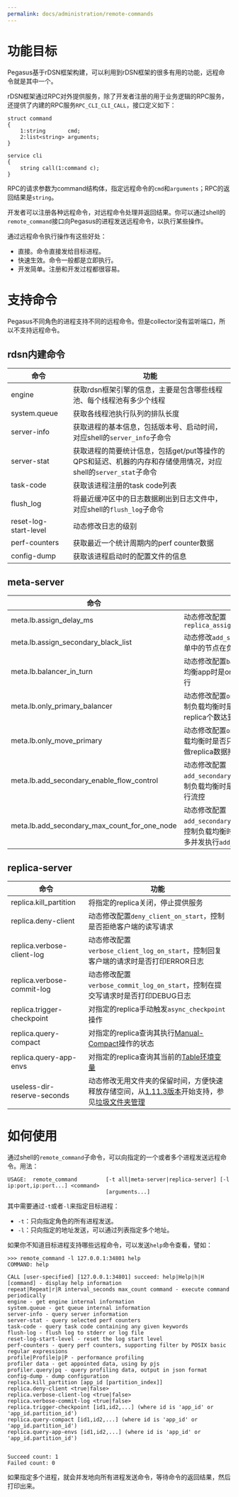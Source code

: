 ```yaml
---
permalink: docs/administration/remote-commands
---
```


# 功能目标

Pegasus基于rDSN框架构建，可以利用到rDSN框架的很多有用的功能，远程命令就是其中一个。

rDSN框架通过RPC对外提供服务，除了开发者注册的用于业务逻辑的RPC服务，还提供了内建的RPC服务`RPC_CLI_CLI_CALL`，接口定义如下：
```idl
struct command
{
    1:string       cmd;
    2:list<string> arguments;
}

service cli
{
    string call(1:command c);
}
```
RPC的请求参数为command结构体，指定远程命令的`cmd`和`arguments`；RPC的返回结果是`string`。

开发者可以注册各种远程命令，对远程命令处理并返回结果。你可以通过shell的`remote_command`接口向Pegasus的进程发送远程命令，以执行某些操作。

通过远程命令执行操作有这些好处：
* 直接。命令直接发给目标进程。
* 快速生效。命令一般都是立即执行。
* 开发简单。注册和开发过程都很容易。

# 支持命令

Pegasus不同角色的进程支持不同的远程命令。但是collector没有监听端口，所以不支持远程命令。

## rdsn内建命令

| 命令 | 功能 
| ----- | ---- | 
| engine | 获取rdsn框架引擎的信息，主要是包含哪些线程池、每个线程池有多少个线程
| system.queue | 获取各线程池执行队列的排队长度
| server-info | 获取进程的基本信息，包括版本号、启动时间，对应shell的`server_info`子命令
| server-stat | 获取进程的简要统计信息，包括get/put等操作的QPS和延迟、机器的内存和存储使用情况，对应shell的`server_stat`子命令
| task-code | 获取该进程注册的task code列表
| flush_log | 将最近缓冲区中的日志数据刷出到日志文件中，对应shell的`flush_log`子命令
| reset-log-start-level | 动态修改日志的级别
| perf-counters | 获取最近一个统计周期内的perf counter数据
| config-dump | 获取该进程启动时的配置文件的信息

## meta-server

| 命令 | 功能 
| ----- | ---- | 
| meta.lb.assign_delay_ms | 动态修改配置`replica_assign_delay_ms_for_dropouts`
| meta.lb.assign_secondary_black_list | 动态修改`add_secondary`操作的黑名单，名单中的节点在负载均衡中不再分派replica
| meta.lb.balancer_in_turn | 动态修改配置`balancer_in_turn`，控制负载均衡app时是one-by-one执行还是并行执行
| meta.lb.only_primary_balancer | 动态修改配置`only_primary_balancer`，控制负载均衡时是否只要求各机器的primary replica个数达到平衡
| meta.lb.only_move_primary | 动态修改配置`only_move_primary`，控制负载均衡时是否只做primary replica迁移，不做replica数据拷贝
| meta.lb.add_secondary_enable_flow_control | 动态修改配置`add_secondary_enable_flow_control`，控制负载均衡时是否对`add_secondary`操作进行流控
| meta.lb.add_secondary_max_count_for_one_node | 动态修改配置`add_secondary_max_count_for_one_node`，控制负载均衡时如果进行流控，单个机器最多并发执行`add_secondary`操作的个数

## replica-server

| 命令 | 功能 
| ----- | ---- | 
| replica.kill_partition | 将指定的replica关闭，停止提供服务
| replica.deny-client | 动态修改配置`deny_client_on_start`，控制是否拒绝客户端的读写请求
| replica.verbose-client-log | 动态修改配置`verbose_client_log_on_start`，控制回复客户端的请求时是否打印ERROR日志
| replica.verbose-commit-log | 动态修改配置`verbose_commit_log_on_start`，控制在提交写请求时是否打印DEBUG日志
| replica.trigger-checkpoint | 对指定的replica手动触发`async_checkpoint`操作
| replica.query-compact | 对指定的replica查询其执行[Manual-Compact](manual-compact)操作的状态
| replica.query-app-envs | 对指定的replica查询其当前的[Table环境变量](table-env)
| useless-dir-reserve-seconds | 动态修改无用文件夹的保留时间，方便快速释放存储空间，从[1.11.3版本](https://github.com/XiaoMi/pegasus/releases/tag/v1.11.3)开始支持，参见[垃圾文件夹管理](#resource-management#垃圾文件夹管理)

# 如何使用

通过shell的`remote_command`子命令，可以向指定的一个或者多个进程发送远程命令。用法：
```
USAGE:  remote_command         [-t all|meta-server|replica-server] [-l ip:port,ip:port...] <command>
                               [arguments...]
```
其中需要通过`-t`或者`-l`来指定目标进程：
* `-t`：只向指定角色的所有进程发送。
* `-l`：只向指定的地址发送，可以通过列表指定多个地址。

如果你不知道目标进程支持哪些远程命令，可以发送`help`命令查看，譬如：
```
>>> remote_command -l 127.0.0.1:34801 help
COMMAND: help

CALL [user-specified] [127.0.0.1:34801] succeed: help|Help|h|H [command] - display help information
repeat|Repeat|r|R interval_seconds max_count command - execute command periodically
engine - get engine internal information
system.queue - get queue internal information
server-info - query server information
server-stat - query selected perf counters
task-code - query task code containing any given keywords
flush-log - flush log to stderr or log file
reset-log-start-level - reset the log start level
perf-counters - query perf counters, supporting filter by POSIX basic regular expressions
profile|Profile|p|P - performance profiling
profiler data - get appointed data, using by pjs
profiler.query|pq - query profiling data, output in json format
config-dump - dump configuration
replica.kill_partition [app_id [partition_index]]
replica.deny-client <true|false>
replica.verbose-client-log <true|false>
replica.verbose-commit-log <true|false>
replica.trigger-checkpoint [id1,id2,...] (where id is 'app_id' or 'app_id.partition_id')
replica.query-compact [id1,id2,...] (where id is 'app_id' or 'app_id.partition_id')
replica.query-app-envs [id1,id2,...] (where id is 'app_id' or 'app_id.partition_id')


Succeed count: 1
Failed count: 0
```

如果指定多个进程，就会并发地向所有进程发送命令，等待命令的返回结果，然后打印出来。
